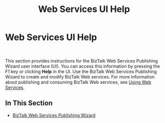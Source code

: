 ﻿---
title: Web Services UI Help
TOCTitle: Web Services UI Help
ms:assetid: 0e8d7b2c-092f-460c-9b6d-b37332b79ffb
ms:mtpsurl: https://msdn.microsoft.com/en-us/library/Aa547378(v=BTS.80)
ms:contentKeyID: 51526222
ms.date: 08/30/2017
mtps_version: v=BTS.80
f1_keywords:
- bts10.webservices.main
---

# Web Services UI Help

 

This section provides instructions for the BizTalk Web Services Publishing Wizard user interface (UI). You can access this information by pressing the F1 key or clicking **Help** in the UI. Use the BizTalk Web Services Publishing Wizard to create and modify BizTalk Web services. For more information about publishing and consuming BizTalk Web services, see [Using Web Services](https://msdn.microsoft.com/en-us/library/aa577881\(v=bts.80\)).

## In This Section

  - [BizTalk Web Services Publishing Wizard](biztalk-web-services-publishing-wizard.md)

